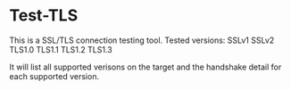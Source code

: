 # Test-TLS

This is a SSL/TLS connection testing tool.
Tested versions:
  SSLv1
  SSLv2
  TLS1.0
  TLS1.1
  TLS1.2
  TLS1.3

It will list all supported verisons on the target and the handshake detail for each supported version.
